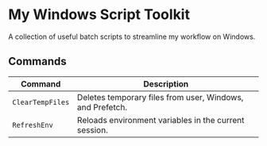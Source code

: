# My Windows Script Toolkit

A collection of useful batch scripts to streamline my workflow on Windows.

## Commands

| Command           | Description                                             |
|-------------------|---------------------------------------------------------|
| `ClearTempFiles`  | Deletes temporary files from user, Windows, and Prefetch. |
| `RefreshEnv`      | Reloads environment variables in the current session.     |
